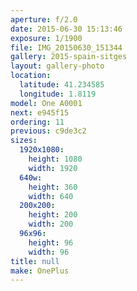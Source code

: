 ```yaml
---
aperture: f/2.0
date: 2015-06-30 15:13:46
exposure: 1/1900
file: IMG_20150630_151344
gallery: 2015-spain-sitges
layout: gallery-photo
location:
  latitude: 41.234585
  longitude: 1.8119
model: One A0001
next: e945f15
ordering: 11
previous: c9de3c2
sizes:
  1920x1080:
    height: 1080
    width: 1920
  640w:
    height: 360
    width: 640
  200x200:
    height: 200
    width: 200
  96x96:
    height: 96
    width: 96
title: null
make: OnePlus
---
```


